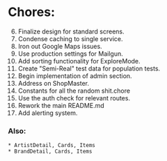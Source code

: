 # Chores:
  6. Finalize design for standard screens.
  8. Condense caching to single service.
  9. Iron out Google Maps issues.
  11. Use production settings for Mailgun.
  12. Add sorting functionality for ExploreMode.
  13. Create "Semi-Real" test data for population tests.
  14. Begin implementation of admin section.
  15. Address on ShopMaster.
  16. Constants for all the random shit.chore
  17. Use the auth check for relevant routes.
  18. Rework the main README.md
  19. Add alerting system.

  ### Also:
    * ArtistDetail, Cards, Items
    * BrandDetail, Cards, Items